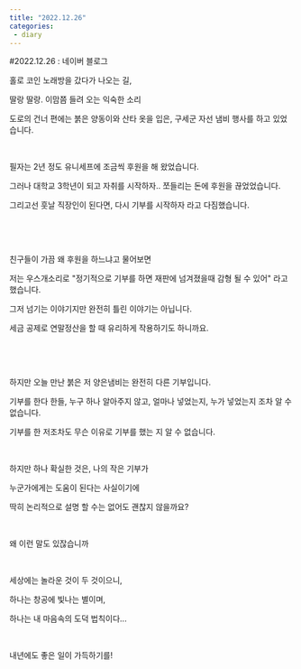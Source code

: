 ```yaml
---
title: "2022.12.26"
categories:
 - diary
---
```

#2022.12.26 : 네이버 블로그








홀로 코인 노래방을 갔다가 나오는 길,

딸랑 딸랑. 이맘쯤 들려 오는 익숙한 소리

도로의 건너 편에는 붉은 양동이와 산타 옷을 입은, 구세군 자선 냄비 행사를 하고 있었습니다.

​

필자는 2년 정도 유니세프에 조금씩 후원을 해 왔었습니다.

그러나 대학교 3학년이 되고 자취를 시작하자.. 쪼들리는 돈에 후원을 끊었었습니다.

그리고선 훗날 직장인이 된다면, 다시 기부를 시작하자 라고 다짐했습니다.

​

​

친구들이 가끔 왜 후원을 하느냐고 물어보면

저는 우스개소리로 "정기적으로 기부를 하면 재판에 넘겨졌을때 감형 될 수 있어" 라고 했습니다.

그저 넘기는 이야기지만 완전히 틀린 이야기는 아닙니다.

세금 공제로 연말정산을 할 때 유리하게 작용하기도 하니까요.

​

​

하지만 오늘 만난 붉은 저 양은냄비는 완전히 다른 기부입니다.

기부를 한다 한들, 누구 하나 알아주지 않고, 얼마나 넣었는지, 누가 넣었는지 조차 알 수 없습니다.

기부를 한 저조차도 무슨 이유로 기부를 했는 지 알 수 없습니다.

​

하지만 하나 확실한 것은, 나의 작은 기부가

누군가에게는 도움이 된다는 사실이기에

딱히 논리적으로 설명 할 수는 없어도 괜찮지 않을까요?

​

왜 이런 말도 있잖습니까

​

세상에는 놀라운 것이 두 것이으니,

하나는 창공에 빛나는 별이며,

하나는 내 마음속의 도덕 법칙이다...

​

내년에도 좋은 일이 가득하기를!

​

​

​

​

​





 

